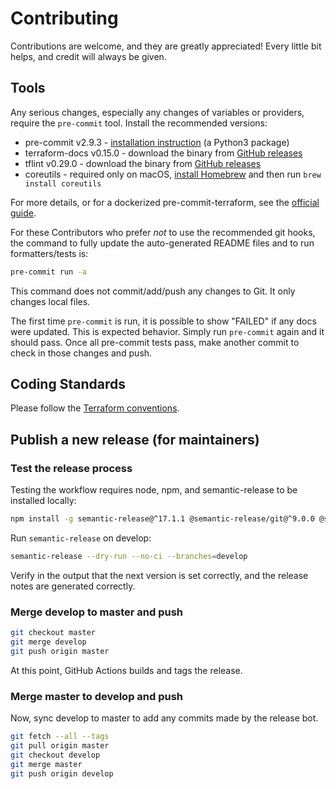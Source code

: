 # Contributing

Contributions are welcome, and they are greatly appreciated! Every little bit helps,
and credit will always be given.

## Tools

Any serious changes, especially any changes of variables or providers, require the
`pre-commit` tool. Install the recommended versions:

- pre-commit v2.9.3 - [installation instruction](https://pre-commit.com/#installation) (a Python3 package)
- terraform-docs v0.15.0 - download the binary from [GitHub releases](https://github.com/terraform-docs/terraform-docs/releases)
- tflint v0.29.0 - download the binary from [GitHub releases](https://github.com/terraform-linters/tflint/releases)
- coreutils - required only on macOS, [install Homebrew](https://docs.brew.sh/Installation) and then run `brew install coreutils`

For more details, or for a dockerized pre-commit-terraform, see the [official guide](https://github.com/antonbabenko/pre-commit-terraform#how-to-install).

For these Contributors who prefer *not* to use the recommended git hooks, the command
to fully update the auto-generated README files and to run formatters/tests is:

```sh
pre-commit run -a
```

This command does not commit/add/push any changes to Git. It only changes local files.

The first time `pre-commit` is run, it is possible to show "FAILED" if any docs were updated. This is expected behavior. Simply run `pre-commit` again and it should pass. Once all pre-commit tests pass, make another commit to check in those changes and push.

## Coding Standards

Please follow the [Terraform conventions](https://github.com/PaloAltoNetworks/terraform-best-practices/blob/master/README.md).

## Publish a new release (for maintainers)

### Test the release process

Testing the workflow requires node, npm, and semantic-release to be installed locally:

```sh
npm install -g semantic-release@^17.1.1 @semantic-release/git@^9.0.0 @semantic-release/exec@^5.0.0 conventional-changelog-conventionalcommits@^4.4.0
```

Run `semantic-release` on develop:

```sh
semantic-release --dry-run --no-ci --branches=develop
```

Verify in the output that the next version is set correctly, and the release notes are generated correctly.

### Merge develop to master and push

```sh
git checkout master
git merge develop
git push origin master
```

At this point, GitHub Actions builds and tags the release.

### Merge master to develop and push

Now, sync develop to master to add any commits made by the release bot.

```sh
git fetch --all --tags
git pull origin master
git checkout develop
git merge master
git push origin develop
```
